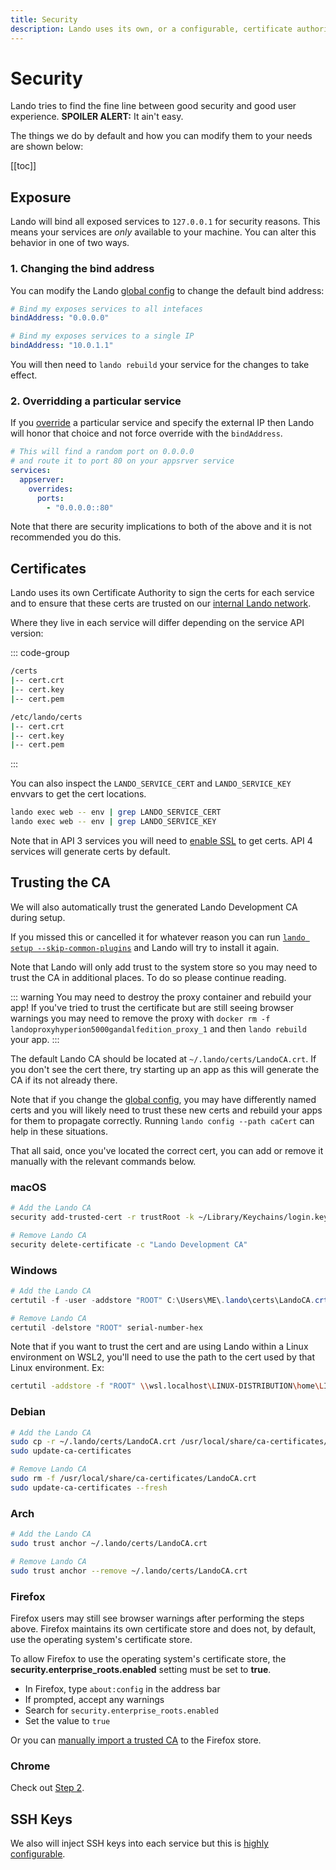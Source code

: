 ```yaml
---
title: Security
description: Lando uses its own, or a configurable, certificate authority to SSL/TLS secure all its local traffic, removing the need of local cert bypass flags or annoying browser warnings.
---
```


# Security

Lando tries to find the fine line between good security and good user experience. **SPOILER ALERT:** It ain't easy.

The things we do by default and how you can modify them to your needs are shown below:

[[toc]]

## Exposure

Lando will bind all exposed services to `127.0.0.1` for security reasons. This means your services are *only* available to your machine. You can alter this behavior in one of two ways.

### 1. Changing the bind address

You can modify the Lando [global config](./global.md) to change the default bind address:

```yaml
# Bind my exposes services to all intefaces
bindAddress: "0.0.0.0"
```

```yaml
# Bind my exposes services to a single IP
bindAddress: "10.0.1.1"
```

You will then need to `lando rebuild` your service for the changes to take effect.

### 2. Overridding a particular service

If you [override](../services/lando-3.md) a particular service and specify the external IP then Lando will honor that choice and not force override with the `bindAddress`.

```yaml
# This will find a random port on 0.0.0.0
# and route it to port 80 on your appsrver service
services:
  appserver:
    overrides:
      ports:
        - "0.0.0.0::80"
```

Note that there are security implications to both of the above and it is not recommended you do this.

## Certificates

Lando uses its own Certificate Authority to sign the certs for each service and to ensure that these certs are trusted on our [internal Lando network](./networking.md).

Where they live in each service will differ depending on the service API version:

::: code-group

```sh [API 3]
/certs
|-- cert.crt
|-- cert.key
|-- cert.pem
```

```sh [API 4]
/etc/lando/certs
|-- cert.crt
|-- cert.key
|-- cert.pem
```

:::

You can also inspect the `LANDO_SERVICE_CERT` and `LANDO_SERVICE_KEY` envvars to get the cert locations.

```sh
lando exec web -- env | grep LANDO_SERVICE_CERT
lando exec web -- env | grep LANDO_SERVICE_KEY
```

Note that in API 3 services you will need to [enable SSL](../services/lando-3.html#ssl) to get certs. API 4 services will generate certs by default.

## Trusting the CA

We will also automatically trust the generated Lando Development CA during setup.

If you missed this or cancelled it for whatever reason you can run [`lando setup --skip-common-plugins`](https://docs.lando.dev/cli/setup.html) and Lando will try to install it again.

Note that Lando will only add trust to the system store so you may need to trust the CA in additional places. To do so please continue reading.

::: warning You may need to destroy the proxy container and rebuild your app!
If you've tried to trust the certificate but are still seeing browser warnings you may need to remove the proxy with `docker rm -f landoproxyhyperion5000gandalfedition_proxy_1` and then `lando rebuild` your app.
:::

The default Lando CA should be located at `~/.lando/certs/LandoCA.crt`. If you don't see the cert there, try starting up an app as this will generate the CA if its not already there.

Note that if you change the [global config](./global.md), you may have differently named certs and you will likely need to trust these new certs and rebuild your apps for them to propagate correctly. Running `lando config --path caCert` can help in these situations.

That all said, once you've located the correct cert, you can add or remove it manually with the relevant commands below.

### macOS

```zsh
# Add the Lando CA
security add-trusted-cert -r trustRoot -k ~/Library/Keychains/login.keychain-db ~/.lando/certs/LandoCA.crt

# Remove Lando CA
security delete-certificate -c "Lando Development CA"
```

### Windows

```powershell
# Add the Lando CA
certutil -f -user -addstore "ROOT" C:\Users\ME\.lando\certs\LandoCA.crt

# Remove Lando CA
certutil -delstore "ROOT" serial-number-hex
```

Note that if you want to trust the cert and are using Lando within a Linux environment on WSL2, you'll need to use the path to the cert used by that Linux environment. Ex:

```sh
certutil -addstore -f "ROOT" \\wsl.localhost\LINUX-DISTRIBUTION\home\LINUX-USER\.lando\certs\LandoCA.crt
```

### Debian

```sh
# Add the Lando CA
sudo cp -r ~/.lando/certs/LandoCA.crt /usr/local/share/ca-certificates/LandoCA.crt
sudo update-ca-certificates

# Remove Lando CA
sudo rm -f /usr/local/share/ca-certificates/LandoCA.crt
sudo update-ca-certificates --fresh
```

### Arch

```sh
# Add the Lando CA
sudo trust anchor ~/.lando/certs/LandoCA.crt

# Remove Lando CA
sudo trust anchor --remove ~/.lando/certs/LandoCA.crt
```

### Firefox

Firefox users may still see browser warnings after performing the steps above. Firefox maintains its own certificate store and does not, by default, use the operating system's certificate store.

To allow Firefox to use the operating system's certificate store, the **security.enterprise_roots.enabled** setting must be set to **true**.

* In Firefox, type `about:config` in the address bar
* If prompted, accept any warnings
* Search for `security.enterprise_roots.enabled`
* Set the value to `true`

Or you can [manually import a trusted CA](https://support.mozilla.org/en-US/kb/setting-certificate-authorities-firefox) to the Firefox store.

### Chrome

Check out [Step 2](https://support.google.com/chrome/a/answer/6342302?hl=en).

## SSH Keys

We also will inject SSH keys into each service but this is [highly configurable](./ssh.md).
